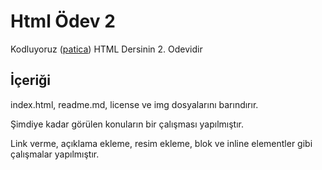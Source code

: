 # **Html Ödev 2**
Kodluyoruz ([patica](https://app.patika.dev/courses/html/odev2)) HTML Dersinin 2. Odevidir


## **İçeriği**
index.html, readme.md, license ve img dosyalarını barındırır.

Şimdiye kadar görülen konuların bir çalışması yapılmıştır.

Link verme, açıklama ekleme, resim ekleme, blok ve inline elementler gibi çalışmalar yapılmıştır.
